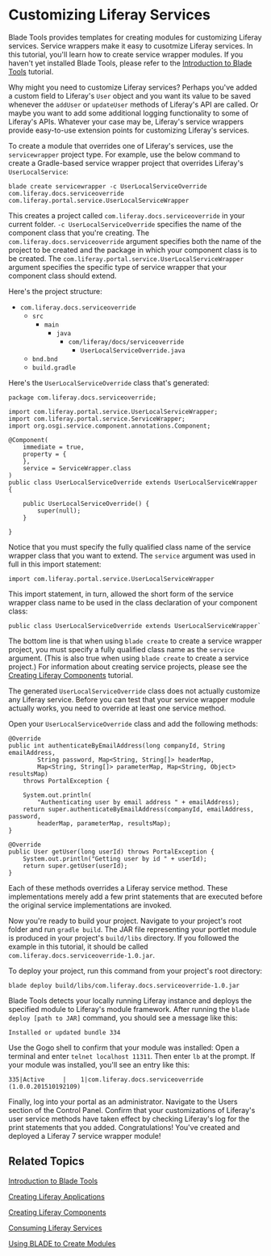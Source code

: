 # Customizing Liferay Services

Blade Tools provides templates for creating modules for customizing Liferay
services. Service wrappers make it easy to cusotmize Liferay services. In
this tutorial, you'll learn how to create service wrapper modules. If you
haven't yet installed Blade Tools, please refer to the
[Introduction to Blade Tools](/develop/tutorials/-/knowledge_base/7-0/introduction-to-blade-tools) tutorial.

Why might you need to customize Liferay services? Perhaps you've added a custom
field to Liferay's `User` object and you want its value to be saved whenever the
`addUser` or `updateUser` methods of Liferay's API are called. Or maybe you
want to add some additional logging functionality to some of Liferay's APIs.
Whatever your case may be, Liferay's service wrappers provide easy-to-use
extension points for customizing Liferay's services.

To create a module that overrides one of Liferay's services, use the
`servicewrapper` project type. For example, use the below command to create a
Gradle-based service wrapper project that overrides Liferay's
`UserLocalService`: 

    blade create servicewrapper -c UserLocalServiceOverride com.liferay.docs.serviceoverride com.liferay.portal.service.UserLocalServiceWrapper

This creates a project called `com.liferay.docs.serviceoverride` in your current
folder. `-c UserLocalServiceOverride` specifies the name of the component class
that you're creating. The `com.liferay.docs.serviceoverride` argument specifies
both the name of the project to be created and the package in which your
component class is to be created. The
`com.liferay.portal.service.UserLocalServiceWrapper` argument specifies the
specific type of service wrapper that your component class should extend. 

Here's the project structure: 

- `com.liferay.docs.serviceoverride`
    - `src`
        - `main`
            - `java`
                - `com/liferay/docs/serviceoverride`
                    - `UserLocalServiceOverride.java`
    - `bnd.bnd`
    - `build.gradle`

Here's the `UserLocalServiceOverride` class that's generated:

    package com.liferay.docs.serviceoverride;

    import com.liferay.portal.service.UserLocalServiceWrapper;
    import com.liferay.portal.service.ServiceWrapper;
    import org.osgi.service.component.annotations.Component;

    @Component(
        immediate = true,
        property = {
        },
        service = ServiceWrapper.class
    )
    public class UserLocalServiceOverride extends UserLocalServiceWrapper {

        public UserLocalServiceOverride() {
            super(null);
        }

    }

Notice that you must specify the fully qualified class name of the service
wrapper class that you want to extend. The `service` argument was used in full
in this import statement:

    import com.liferay.portal.service.UserLocalServiceWrapper

This import statement, in turn, allowed the short form of the service wrapper
class name to be used in the class declaration of your component class:

    public class UserLocalServiceOverride extends UserLocalServiceWrapper`

The bottom line is that when using `blade create` to create a service wrapper
project, you must specify a fully qualified class name as the `service`
argument. (This is also true when using `blade create` to create a service
project.) For information about creating service projects, please see the
[Creating Liferay Components](/develop/tutorials/-/knowledge_base/7-0/creating-liferay-components)
tutorial.

The generated `UserLocalServiceOverride` class does not actually customize any
Liferay service. Before you can test that your service wrapper module actually
works, you need to override at least one service method.

Open your `UserLocalServiceOverride` class and add the following methods:

    @Override
    public int authenticateByEmailAddress(long companyId, String emailAddress,
            String password, Map<String, String[]> headerMap,
            Map<String, String[]> parameterMap, Map<String, Object> resultsMap)
        throws PortalException {

        System.out.println(
            "Authenticating user by email address " + emailAddress);
        return super.authenticateByEmailAddress(companyId, emailAddress, password,
            headerMap, parameterMap, resultsMap);
    }

    @Override
    public User getUser(long userId) throws PortalException {
        System.out.println("Getting user by id " + userId);
        return super.getUser(userId);
    }

Each of these methods overrides a Liferay service method. These implementations
merely add a few print statements that are executed before the original service
implementations are invoked.

Now you're ready to build your project. Navigate to your project's root folder
and run `gradle build`. The JAR file representing your portlet module is
produced in your project's `build/libs` directory. If you followed the example
in this tutorial, it should be called
`com.liferay.docs.serviceoverride-1.0.jar`.

To deploy your project, run this command from your project's root directory:

    blade deploy build/libs/com.liferay.docs.serviceoverride-1.0.jar

Blade Tools detects your locally running Liferay instance and deploys the
specified module to Liferay's module framework. After running the `blade deploy
[path to JAR]` command, you should see a message like this:

    Installed or updated bundle 334

Use the Gogo shell to confirm that your module was installed: Open a terminal
and enter `telnet localhost 11311`. Then enter `lb` at the prompt. If your
module was installed, you'll see an entry like this:

    335|Active     |    1|com.liferay.docs.serviceoverride (1.0.0.201510192109)

Finally, log into your portal as an administrator. Navigate to the Users section
of the Control Panel. Confirm that your customizations of Liferay's user service
methods have taken effect by checking Liferay's log for the print statements
that you added. Congratulations! You've created and deployed a Liferay 7 service
wrapper module!

## Related Topics

[Introduction to Blade Tools](/develop/tutorials/-/knowledge_base/7-0/introduction-to-blade-tools)

[Creating Liferay Applications](/develop/tutorials/-/knowledge_base/7-0/creating-liferay-applications)

[Creating Liferay Components](/develop/tutorials/-/knowledge_base/7-0/creating-liferay-components)

[Consuming Liferay Services](/develop/tutorials/-/knowledge_base/7-0/consuming-liferay-services)

[Using BLADE to Create Modules](/develop/tutorials/-/knowledge_base/7-0/using-blade-to-create-modules)
